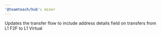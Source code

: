```yaml
---
'@teamteach/hub': minor
---
```


Updates the transfer flow to include address details field on transfers from L1 F2F to L1 Virtual
